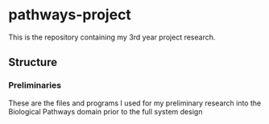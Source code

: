 # pathways-project

This is the repository containing my 3rd year project research.

## Structure

### Preliminaries

These are the files and programs I used for my preliminary research into the Biological Pathways domain prior to the full system design
